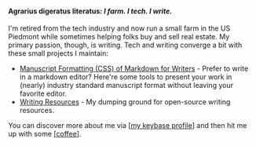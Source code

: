
<!--
### Hi there 👋

**taw00/taw00** is a ✨ _special_ ✨ repository because its `README.md` (this file) appears on your GitHub profile.

Here are some ideas to get you started:

- 🔭 I’m currently working on ...
- 🌱 I’m currently learning ...
- 👯 I’m looking to collaborate on ...
- 🤔 I’m looking for help with ...
- 💬 Ask me about ...
- 📫 How to reach me: ...
- 😄 Pronouns: ...
- ⚡ Fun fact: ...
-->

#### Agrarius digeratus literatus: *I farm. I tech. I write.*

I'm retired from the tech industry and now run a small farm in the US Piedmont while sometimes helping folks buy and sell real estate. My primary passion, though, is writing. Tech and writing converge a bit with these small projects I maintain:

- [Manuscript Formatting (CSS) of Markdown for Writers](https://github.com/taw00/manuscript-css) - Prefer to write in a markdown editor? Here're some tools to present your work in (nearly) industry standard manuscript format without leaving your favorite editor.
- [Writing Resources](https://github.com/taw00/writing-resources) - My dumping ground for open-source writing resources.

You can discover more about me via [[my keybase profile](https://keybase.io/toddwarner)] and then hit me up with some [[coffee](https://buymeacoff.ee/toddwarner)].

